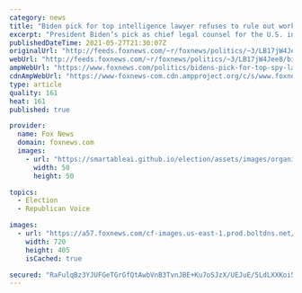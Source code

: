 ```yaml
---
category: news
title: "Biden pick for top intelligence lawyer refuses to rule out working for CCP-linked Huawei in future"
excerpt: "President Biden’s pick as chief legal counsel for the U.S. intelligence community refused to renounce the possibility of future work with the Chinese government or the tech giant Huawei."
publishedDateTime: 2021-05-27T21:30:07Z
originalUrl: "http://feeds.foxnews.com/~r/foxnews/politics/~3/LB17jW4Jee8/bidens-pick-for-top-spy-lawyer-refuses-to-rule-out-working-for-china-in-future"
webUrl: "http://feeds.foxnews.com/~r/foxnews/politics/~3/LB17jW4Jee8/bidens-pick-for-top-spy-lawyer-refuses-to-rule-out-working-for-china-in-future"
ampWebUrl: "https://www.foxnews.com/politics/bidens-pick-for-top-spy-lawyer-refuses-to-rule-out-working-for-china-in-future.amp"
cdnAmpWebUrl: "https://www-foxnews-com.cdn.ampproject.org/c/s/www.foxnews.com/politics/bidens-pick-for-top-spy-lawyer-refuses-to-rule-out-working-for-china-in-future.amp"
type: article
quality: 161
heat: 161
published: true

provider:
  name: Fox News
  domain: foxnews.com
  images:
    - url: "https://smartableai.github.io/election/assets/images/organizations/foxnews.com-50x50.jpg"
      width: 50
      height: 50

topics:
  - Election
  - Republican Voice

images:
  - url: "https://a57.foxnews.com/cf-images.us-east-1.prod.boltdns.net/v1/static/694940094001/7a956baa-0cb5-479e-9a25-40885a488c9a/458ceed5-b020-4a2c-b47d-30ec012bedf5/1280x720/match/720/405/image.jpg?ve=1&tl=1"
    width: 720
    height: 405
    isCached: true

secured: "RaFulqBz3YJUFGeTGrGfQtAwbVnB3TvnJBE+Ku7oSJzX/UEJuE/5LdLXXKoi5rN4NR7q8nLKhuC2Rv0Tb6EJw0rTaCFsFb2sDjwoQjDEE4hdMsj0TLhmlRcw826m43XyA/54GXE4K0/ZcIvWp1VebsSD+vyynRd853SKu32Lz76Q4ZN+ZYLD4rgzi7+Coi1sUaP3Of9oKYx4kXynwSp7vYO7fIilgbtam771eeQ35ISXCMsKDUY4/fYsPnTLPm3NeScUugsvepjo5VFbpW9jLtBwh8BTTftG+c9V4a78FZbGw61EHeFzVL7MOaYv42ZdjaSkev8KPNWJM4TtpWLQl63Wl9EpSyRUVTAE0erqTC8=;GerxJ64a4TAxmbpp5UbBqw=="
---
```


